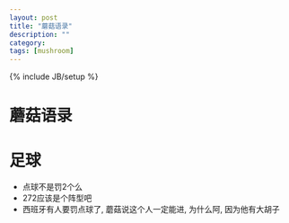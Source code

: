 ```yaml
---
layout: post
title: "蘑菇语录"
description: ""
category: 
tags: [mushroom]
---
```

{% include JB/setup %}

蘑菇语录
==========

# 足球 #

* 点球不是罚2个么
* 272应该是个阵型吧
* 西班牙有人要罚点球了, 蘑菇说这个人一定能进, 为什么阿, 因为他有大胡子
